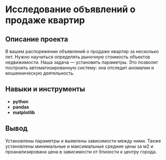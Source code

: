 # Исследование объявлений о продаже квартир

## Описание проекта

В вашем распоряжении  объявлений о продаже квартир за несколько лет. Нужно научиться определять рыночную стоимость объектов недвижимости. Наша задача — установить параметры. Это позволит построить автоматизированную систему: она отследит аномалии и мошенническую деятельность.



## Навыки и инструменты

- **python**
- **pandas**
- **matplotlib**
## Вывод

Установлены параметры и выявлены зависимости между ними. Также установлены минимальные и максимальные средние цены за м2 и проанализирована цена в зависимости от близости к центру города.

